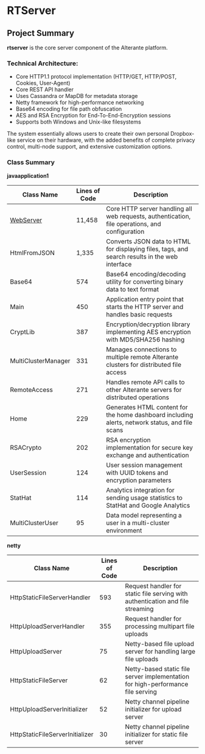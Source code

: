 # RTServer

## Project Summary

__rtserver__ is the core server component of the Alterante platform. 

### Technical Architecture:

- Core HTTP1.1 protocol implementation (HTTP/GET, HTTP/POST, Cookies, User-Agent)
- Core REST API handler
- Uses Cassandra or MapDB for metadata storage
- Netty framework for high-performance networking
- Base64 encoding for file path obfuscation
- AES and RSA Encryption for End-To-End-Encryption sessions
- Supports both Windows and Unix-like filesystems

The system essentially allows users to create their own personal Dropbox-like service on their hardware, with the added benefits of complete privacy control, multi-node support, and extensive customization options.

### Class Summary

**javaapplication1**

| Class Name | Lines of Code | Description |
|------------|---------------|-------------|
| [WebServer](WebServer.md) | 11,458 | Core HTTP server handling all web requests, authentication, file operations, and configuration |
| HtmlFromJSON | 1,335 | Converts JSON data to HTML for displaying files, tags, and search results in the web interface |
| Base64 | 574 | Base64 encoding/decoding utility for converting binary data to text format |
| Main | 450 | Application entry point that starts the HTTP server and handles basic requests |
| CryptLib | 387 | Encryption/decryption library implementing AES encryption with MD5/SHA256 hashing |
| MultiClusterManager | 331 | Manages connections to multiple remote Alterante clusters for distributed file access |
| RemoteAccess | 271 | Handles remote API calls to other Alterante servers for distributed operations |
| Home | 229 | Generates HTML content for the home dashboard including alerts, network status, and file scans |
| RSACrypto | 202 | RSA encryption implementation for secure key exchange and authentication |
| UserSession | 124 | User session management with UUID tokens and encryption parameters |
| StatHat | 114 | Analytics integration for sending usage statistics to StatHat and Google Analytics |
| MultiClusterUser | 95 | Data model representing a user in a multi-cluster environment |

**netty**

| Class Name | Lines of Code | Description |
|------------|---------------|-------------|
| HttpStaticFileServerHandler | 593 | Request handler for static file serving with authentication and file streaming |
| HttpUploadServerHandler | 355 | Request handler for processing multipart file uploads |
| HttpUploadServer | 75 | Netty-based file upload server for handling large file uploads |
| HttpStaticFileServer | 62 | Netty-based static file server implementation for high-performance file serving |
| HttpUploadServerInitializer | 52 | Netty channel pipeline initializer for upload server |
| HttpStaticFileServerInitializer | 30 | Netty channel pipeline initializer for static file server |
